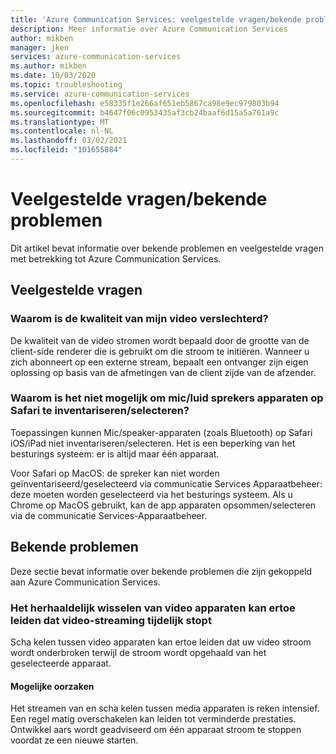 ```yaml
---
title: 'Azure Communication Services: veelgestelde vragen/bekende problemen'
description: Meer informatie over Azure Communication Services
author: mikben
manager: jken
services: azure-communication-services
ms.author: mikben
ms.date: 10/03/2020
ms.topic: troubleshooting
ms.service: azure-communication-services
ms.openlocfilehash: e58335f1e266af651eb5867ca98e9ec979803b94
ms.sourcegitcommit: b4647f06c0953435af3cb24baaf6d15a5a761a9c
ms.translationtype: MT
ms.contentlocale: nl-NL
ms.lasthandoff: 03/02/2021
ms.locfileid: "101655884"
---
```

# <a name="faq--known-issues"></a>Veelgestelde vragen/bekende problemen
Dit artikel bevat informatie over bekende problemen en veelgestelde vragen met betrekking tot Azure Communication Services.

## <a name="faq"></a>Veelgestelde vragen

### <a name="why-is-the-quality-of-my-video-degraded"></a>Waarom is de kwaliteit van mijn video verslechterd?

De kwaliteit van de video stromen wordt bepaald door de grootte van de client-side renderer die is gebruikt om die stroom te initiëren. Wanneer u zich abonneert op een externe stream, bepaalt een ontvanger zijn eigen oplossing op basis van de afmetingen van de client zijde van de afzender.

### <a name="why-is-it-not-possible-to-enumerateselect-micspeaker-devices-on-safari"></a>Waarom is het niet mogelijk om mic/luid sprekers apparaten op Safari te inventariseren/selecteren?

Toepassingen kunnen Mic/speaker-apparaten (zoals Bluetooth) op Safari iOS/iPad niet inventariseren/selecteren. Het is een beperking van het besturings systeem: er is altijd maar één apparaat.

Voor Safari op MacOS: de spreker kan niet worden geïnventariseerd/geselecteerd via communicatie Services Apparaatbeheer: deze moeten worden geselecteerd via het besturings systeem. Als u Chrome op MacOS gebruikt, kan de app apparaten opsommen/selecteren via de communicatie Services-Apparaatbeheer.

## <a name="known-issues"></a>Bekende problemen

Deze sectie bevat informatie over bekende problemen die zijn gekoppeld aan Azure Communication Services.

### <a name="repeatedly-switching-video-devices-may-cause-video-streaming-to-temporarily-stop"></a>Het herhaaldelijk wisselen van video apparaten kan ertoe leiden dat video-streaming tijdelijk stopt

Scha kelen tussen video apparaten kan ertoe leiden dat uw video stroom wordt onderbroken terwijl de stroom wordt opgehaald van het geselecteerde apparaat.

#### <a name="possible-causes"></a>Mogelijke oorzaken
Het streamen van en scha kelen tussen media apparaten is reken intensief. Een regel matig overschakelen kan leiden tot verminderde prestaties. Ontwikkel aars wordt geadviseerd om één apparaat stroom te stoppen voordat ze een nieuwe starten.

